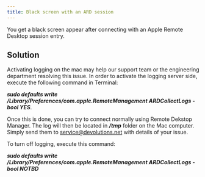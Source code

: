 ```yaml
---
title: Black screen with an ARD session
---
```

You get a black screen appear after connecting with an Apple Remote Desktop session entry.  

## Solution

Activating logging on the mac may help our support team or the engineering department resolving this issue. In order to activate the logging server side, execute the following command in Terminal:  

***sudo defaults write /Library/Preferences/com.apple.RemoteManagement ARDCollectLogs -bool YES***.  

Once this is done, you can try to connect normally using Remote Dekstop Manager. The log will then be located in ***/tmp*** folder on the Mac computer. Simply send them to [service@devolutions.net](mailto:service@devolutions.net) with details of your issue. 

To turn off logging, execute this command: 

***sudo defaults write /Library/Preferences/com.apple.RemoteManagement ARDCollectLogs -bool NOTBD***
